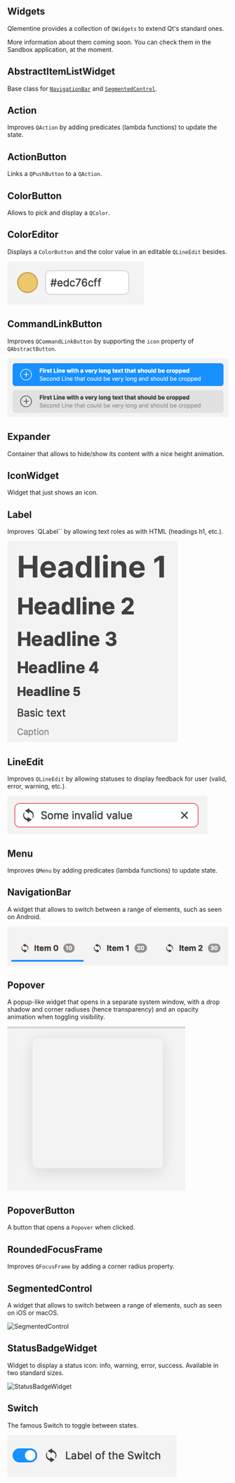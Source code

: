 ## Widgets

Qlementine provides a collection of `QWidgets` to extend Qt's standard ones.

More information about them coming soon. You can check them in the Sandbox application, at the moment.

## AbstractItemListWidget

Base class for [`NavigationBar`](#navigation-bar) and [`SegmentedControl`](#segmented-control).

## Action

Improves `QAction` by adding predicates (lambda functions) to update the state.

## ActionButton

Links a `QPushButton` to a `QAction`.

## ColorButton

Allows to pick and display a `QColor`.

## ColorEditor

Displays a `ColorButton` and the color value in an editable `QLineEdit` besides.

![ColorEditor](assets/images/widgets/coloreditor.png)

## CommandLinkButton

Improves `QCommandLinkButton` by supporting the `icon` property of `QAbstractButton`.

![CommandLinkButton](assets/images/widgets/commandlinkbutton.png)

## Expander

Container that allows to hide/show its content with a nice height animation.

## IconWidget

Widget that just shows an icon.

## Label

Improves `QLabel`` by allowing text roles as with HTML (headings h1, etc.).

![Label](assets/images/widgets/label.png)

## LineEdit

Improves `QLineEdit` by allowing statuses to display feedback for user (valid, error, warning, etc.).

![LineEdit](assets/images/widgets/lineedit.png)

## Menu

Improves `QMenu` by adding predicates (lambda functions) to update state.

## NavigationBar

A widget that allows to switch between a range of elements, such as seen on Android.

![NavigationBar](assets/images/widgets/navigationbar.png)

## Popover

A popup-like widget that opens in a separate system window, with a drop shadow and corner radiuses (hence transparency) and an opacity animation when toggling visibility.

![Popover](assets/images/widgets/popover.png)

## PopoverButton

A button that opens a `Popover` when clicked.

## RoundedFocusFrame

Improves `QFocusFrame` by adding a corner radius property.

## SegmentedControl

A widget that allows to switch between a range of elements, such as seen on iOS or macOS.

![SegmentedControl](assets/images/widgets/segmentedcontrol)

## StatusBadgeWidget

Widget to display a status icon: info, warning, error, success. Available in two standard sizes.

![StatusBadgeWidget](assets/images/widgets/badges)

## Switch

The famous Switch to toggle between states.

![Switch](assets/images/widgets/switch-checked.png)

